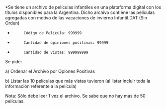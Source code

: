 *Se tiene un archivo de películas infantiles en una plataforma digital con los títulos disponibles para la Argentina. 
  Dicho archivo contiene las películas agregadas con motivo de las vacaciones de invierno Infantil.DAT (Sin Orden)
-          Código de Película: 999999
-          Cantidad de opiniones positivas: 99999
-          Cantidad de vistas: 999999999
Se pide:

a)       Ordenar el Archivo por Opiones Positivas

b)       Listar las 10 películas que más vistas tuvieron (al listar incluir toda la información referente a la película)

Nota: Sólo debe leer 1 vez el archivo. Se sabe que no hay más de 50 películas.
